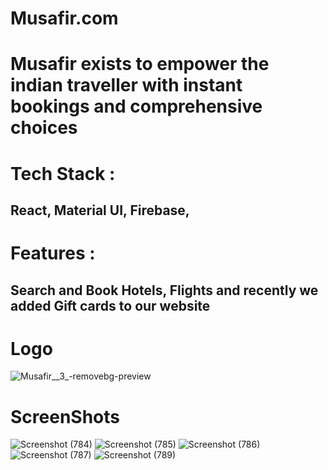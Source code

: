 <h1>Musafir.com</h1>

<h1>Musafir exists to empower the indian traveller with instant bookings and comprehensive choices</h1>

<h1>Tech Stack :</h1> <h2>React, Material UI, Firebase,</h2>

<h1>Features :</h1> <h2>Search and Book Hotels, Flights and recently we added Gift cards to our website</h2>

<h1>Logo</h1>


![Musafir__3_-removebg-preview](https://user-images.githubusercontent.com/64404614/213977407-c807bd52-7911-4981-a997-fe54f4b6ed5d.png)

<h1>ScreenShots</h1>

![Screenshot (784)](https://user-images.githubusercontent.com/107456969/213979612-a4195b5a-3ff8-4426-930b-8e9e0fbb56f6.png)
![Screenshot (785)](https://user-images.githubusercontent.com/107456969/213979622-8f03f899-2fa8-46ba-a44e-6f91b0bad386.png)
![Screenshot (786)](https://user-images.githubusercontent.com/107456969/213979630-001d70bf-f281-4493-9b05-db4a7f15320d.png)
![Screenshot (787)](https://user-images.githubusercontent.com/107456969/213979645-2a09e685-d162-4418-8cf8-a84686e9313f.png)
![Screenshot (789)](https://user-images.githubusercontent.com/107456969/213979651-a2a61268-cc4f-442a-8757-6ab6f564b97a.png)

